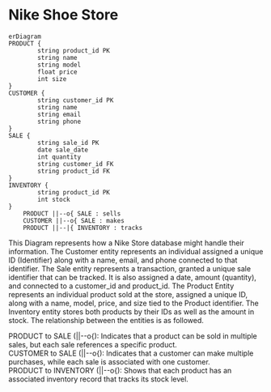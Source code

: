 # Nike Shoe Store
```mermaid
erDiagram
PRODUCT {
        string product_id PK
        string name
        string model
        float price
        int size
}
CUSTOMER {
        string customer_id PK
        string name
        string email
        string phone
}
SALE {
        string sale_id PK
        date sale_date
        int quantity
        string customer_id FK
        string product_id FK
}
INVENTORY {
        string product_id PK
        int stock
}
    PRODUCT ||--o{ SALE : sells
    CUSTOMER ||--o{ SALE : makes
    PRODUCT ||--|{ INVENTORY : tracks
```
This Diagram represents how a Nike Store database might handle their information. The Customer entity represents an individual assigned a unique ID (Identifier) along with a name, email, and phone connected to that identifier. The Sale entity represents a transaction, granted a unique sale identifier that can be tracked. It is also assigned a date, amount (quantity), and connected to a customer_id and product_id. The Product Entity represents an individual product sold at the store, assigned a unique ID, along with a name, model, price, and size tied to the Product identifier. The Inventory entity stores both products by their IDs as well as the amount in stock. The relationship between the entities is as followed.

PRODUCT to SALE (||--o{): Indicates that a product can be sold in multiple sales, but each sale references a specific product. \
CUSTOMER to SALE (||--o{): Indicates that a customer can make multiple purchases, while each sale is associated with one customer. \
PRODUCT to INVENTORY (||--o{): Shows that each product has an associated inventory record that tracks its stock level.